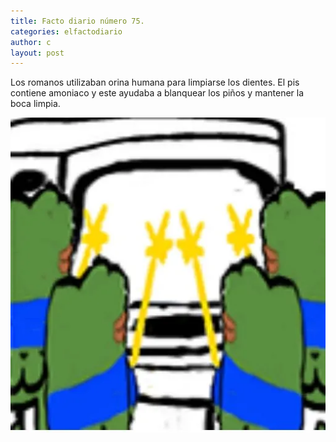 ```yaml
---
title: Facto diario número 75.
categories: elfactodiario
author: c
layout: post
---
```

Los romanos utilizaban orina humana para limpiarse los dientes. El pis contiene amoniaco y este ayudaba a blanquear los piños y mantener la boca limpia.

![2025_07_27_09_47_51_untitled-1.webp](/assets/2025_07_27_09_47_51_untitled-1.webp)
